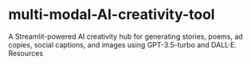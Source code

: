 # multi-modal-AI-creativity-tool
A Streamlit-powered AI creativity hub for generating stories, poems, ad copies, social captions, and images using GPT-3.5-turbo and DALL·E.  Resources
